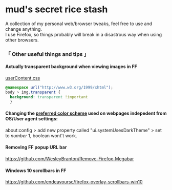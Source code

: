 # mud's secret rice stash

A collection of my personal web/browser tweaks, feel free to use and change anything.<br>
I use Firefox, so things probably will break in a disastrous way when using other browsers.

### 「 Other useful things and tips 」

#### Actually transparent background when viewing images in FF
[userContent.css](http://kb.mozillazine.org/index.php?title=UserContent.css)
```css
@namespace url("http://www.w3.org/1999/xhtml");
body > img.transparent { 
  background: transparent !important 
  }
```

#### Changing the [preferred color scheme](https://developer.mozilla.org/en-US/docs/Web/CSS/@media/prefers-color-scheme) used on webpages indepedent from OS/User agent settings:
about:config > add new property called "ui.systemUsesDarkTheme" > set to *number* 1, boolean wont't work.

#### Removing FF popup URL bar
https://github.com/WesleyBranton/Remove-Firefox-Megabar

#### Windows 10 scrollbars in FF
https://github.com/endeavoursc/firefox-overlay-scrollbars-win10
